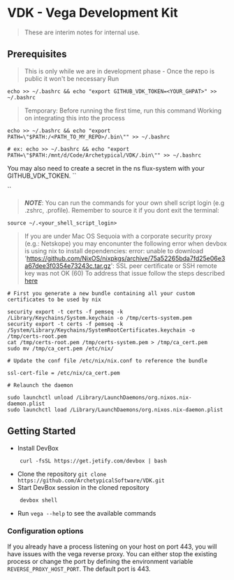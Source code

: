 # VDK - Vega Development Kit

> These are interim notes for internal use. 

## Prerequisites
> This is only while we are in development phase - Once the repo is public it won't be necessary 
Run
```
echo >> ~/.bashrc && echo "export GITHUB_VDK_TOKEN=<YOUR_GHPAT>" >> ~/.bashrc
```

> Temporary: Before running the first time, run this command Working on integrating this into the process
```
echo >> ~/.bashrc && echo "export PATH=\"$PATH:/<PATH_TO_MY_REPO>/.bin\"" >> ~/.bashrc

# ex: echo >> ~/.bashrc && echo "export PATH=\"$PATH:/mnt/d/Code/Archetypical/VDK/.bin\"" >> ~/.bashrc
```

You may also need to create a secret in the ns flux-system with your GITHUB_VDK_TOKEN.
``

``

> **_NOTE_**: You can run the commands for your own shell script login (e.g .zshrc, .profile). Remember to source it if you dont exit the terminal:

```
source ~/.<your_shell_script_login>
```

> If you are under Mac OS Sequoia with a corporate security proxy (e.g.: Netskope) you may enconunter the following
> error when devbox is using nix to install dependencies: error: unable to download 'https://github.com/NixOS/nixpkgs/archive/75a52265bda7fd25e06e3a67dee3f0354e73243c.tar.gz': SSL peer certificate or SSH remote key was not OK (60)
> To address that issue follow the steps described [here](https://github.com/NixOS/nix/issues/8081#issuecomment-1962419263)
```
# First you generate a new bundle containing all your custom certificates to be used by nix

security export -t certs -f pemseq -k /Library/Keychains/System.keychain -o /tmp/certs-system.pem
security export -t certs -f pemseq -k /System/Library/Keychains/SystemRootCertificates.keychain -o /tmp/certs-root.pem
cat /tmp/certs-root.pem /tmp/certs-system.pem > /tmp/ca_cert.pem
sudo mv /tmp/ca_cert.pem /etc/nix/

# Update the conf file /etc/nix/nix.conf to reference the bundle

ssl-cert-file = /etc/nix/ca_cert.pem

# Relaunch the daemon

sudo launchctl unload /Library/LaunchDaemons/org.nixos.nix-daemon.plist
sudo launchctl load /Library/LaunchDaemons/org.nixos.nix-daemon.plist

```


## Getting Started

- Install DevBox

```
    curl -fsSL https://get.jetify.com/devbox | bash
```
- Clone the repository `git clone https://github.com/ArchetypicalSoftware/VDK.git`
- Start DevBox session in the cloned repository
```
    devbox shell
```
- Run `vega --help` to see the available commands

### Configuration options

If you already have a process listening on your host on port 443, you will have issues with the vega reverse proxy.
You can either stop the existing process or change the port by defining the environment variable `REVERSE_PROXY_HOST_PORT`. 
The default port is 443.


